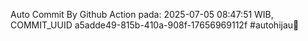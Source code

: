Auto Commit By Github Action pada: 2025-07-05 08:47:51 WIB, COMMIT_UUID a5adde49-815b-410a-908f-17656969112f #autohijau🗿

